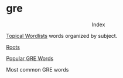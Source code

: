 # gre

<p style="text-align: center;"> Index </p>


[Topical Wordlists](/tw000_list.md) words organized by subject.

[Roots](/roots.md)

[Popular GRE Words](/popular_list.md)

Most common GRE words


